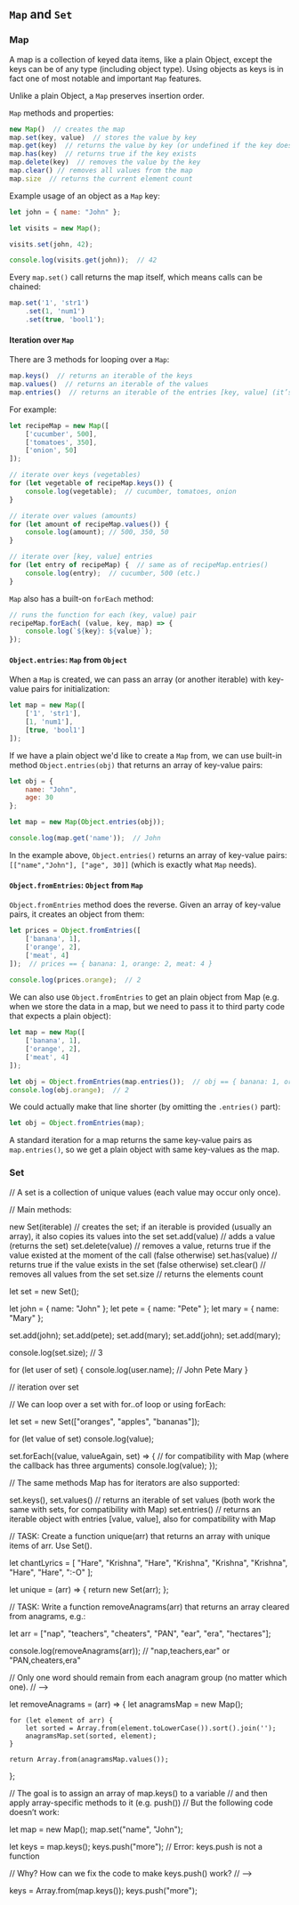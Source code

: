 ## `Map` and `Set`

### Map

A map is a collection of keyed data items, like a plain Object, except the keys can be of any type (including object type). Using objects as keys is in fact one of most notable and important `Map` features.

Unlike a plain Object, a `Map` preserves insertion order.

`Map` methods and properties:

```js
new Map()  // creates the map
map.set(key, value)  // stores the value by key
map.get(key)  // returns the value by key (or undefined if the key doesn’t exist)
map.has(key)  // returns true if the key exists
map.delete(key)  // removes the value by the key
map.clear() // removes all values from the map
map.size  // returns the current element count
```

Example usage of an object as a `Map` key:

```js
let john = { name: "John" };

let visits = new Map();

visits.set(john, 42);

console.log(visits.get(john));  // 42
```

Every `map.set()` call returns the map itself, which means calls can be chained:

```js
map.set('1', 'str1')
    .set(1, 'num1')
    .set(true, 'bool1');
```

#### Iteration over `Map`

There are 3 methods for looping over a `Map`:

```js
map.keys()  // returns an iterable of the keys
map.values()  // returns an iterable of the values
map.entries()  // returns an iterable of the entries [key, value] (it’s actually used in for..of by default)
```

For example:

```js
let recipeMap = new Map([
    ['cucumber', 500],
    ['tomatoes', 350],
    ['onion', 50]
]);

// iterate over keys (vegetables)
for (let vegetable of recipeMap.keys()) {
    console.log(vegetable);  // cucumber, tomatoes, onion
}

// iterate over values (amounts)
for (let amount of recipeMap.values()) {
    console.log(amount); // 500, 350, 50
}

// iterate over [key, value] entries
for (let entry of recipeMap) {  // same as of recipeMap.entries()
    console.log(entry);  // cucumber, 500 (etc.)
}
```

`Map` also has a built-on `forEach` method:

```js
// runs the function for each (key, value) pair
recipeMap.forEach( (value, key, map) => {
    console.log(`${key}: ${value}`);
});
```

#### `Object.entries`: `Map` from `Object`

When a `Map` is created, we can pass an array (or another iterable) with key-value pairs for initialization:

```js
let map = new Map([
    ['1', 'str1'],
    [1, 'num1'],
    [true, 'bool1']
]);
```

If we have a plain object we'd like to create a `Map` from, we can use built-in method `Object.entries(obj)` that returns an array of key-value pairs:

```js
let obj = {
    name: "John",
    age: 30
};

let map = new Map(Object.entries(obj));

console.log(map.get('name'));  // John
```

In the example above, `Object.entries()` returns an array of key-value pairs: `[["name","John"], ["age", 30]]` (which is exactly what `Map` needs).

#### `Object.fromEntries`: `Object` from `Map`

`Object.fromEntries` method does the reverse. Given an array of key-value pairs, it creates an object from them:

```js
let prices = Object.fromEntries([
    ['banana', 1],
    ['orange', 2],
    ['meat', 4]
]);  // prices == { banana: 1, orange: 2, meat: 4 }
  
console.log(prices.orange);  // 2
```

We can also use `Object.fromEntries` to get an plain object from Map (e.g. when we store the data in a map, but we need to pass it to third party code that expects a plain object):

```js
let map = new Map([
    ['banana', 1],
    ['orange', 2],
    ['meat', 4]
]);

let obj = Object.fromEntries(map.entries());  // obj == { banana: 1, orange: 2, meat: 4 }
console.log(obj.orange);  // 2
```

We could actually make that line shorter (by omitting the `.entries()` part):

```js
let obj = Object.fromEntries(map);
```

A standard iteration for a map returns the same key-value pairs as `map.entries()`, so we get a plain object with same key-values as the map.

### Set

// A set is a collection of unique values (each value may occur only once).

// Main methods:

new Set(iterable)  // creates the set; if an iterable is provided (usually an array), it also copies its values into the set
set.add(value)  // adds a value (returns the set)
set.delete(value)  // removes a value, returns true if the value existed at the moment of the call (false otherwise)
set.has(value)  // returns true if the value exists in the set (false otherwise)
set.clear()  // removes all values from the set
set.size  // returns the elements count

let set = new Set();

let john = { name: "John" };
let pete = { name: "Pete" };
let mary = { name: "Mary" };

set.add(john);
set.add(pete);
set.add(mary);
set.add(john);
set.add(mary);

console.log(set.size);  // 3

for (let user of set) {
    console.log(user.name);  // John Pete Mary
}

// iteration over set

// We can loop over a set with for..of loop or using forEach:

let set = new Set(["oranges", "apples", "bananas"]);

for (let value of set) console.log(value);

set.forEach((value, valueAgain, set) => {  // for compatibility with Map (where the callback has three arguments)
    console.log(value);
});

// The same methods Map has for iterators are also supported:

set.keys(), set.values()  // returns an iterable of set values (both work the same with sets, for compatibility with Map)
set.entries()  // returns an iterable object with entries [value, value], also for compatibility with Map

// TASK: Create a function unique(arr) that returns an array with unique items of arr. Use Set().

let chantLyrics = [
    "Hare", "Krishna", "Hare", "Krishna",
    "Krishna", "Krishna", "Hare", "Hare",
    ":-O"
];

let unique = (arr) => {
    return new Set(arr);
};

// TASK: Write a function removeAnagrams(arr) that returns an array cleared from anagrams, e.g.:

let arr = ["nap", "teachers", "cheaters", "PAN", "ear", "era", "hectares"];

console.log(removeAnagrams(arr));  // "nap,teachers,ear" or "PAN,cheaters,era"

// Only one word should remain from each anagram group (no matter which one).
// -->

let removeAnagrams = (arr) => {
    let anagramsMap = new Map();

    for (let element of arr) {
        let sorted = Array.from(element.toLowerCase()).sort().join('');
        anagramsMap.set(sorted, element);
    }

    return Array.from(anagramsMap.values());
};

// The goal is to assign an array of map.keys() to a variable
// and then apply array-specific methods to it (e.g. push())
// But the following code doesn’t work:

let map = new Map();
map.set("name", "John");

let keys = map.keys();
keys.push("more");  // Error: keys.push is not a function

// Why? How can we fix the code to make keys.push() work?
// -->

keys = Array.from(map.keys());
keys.push("more");